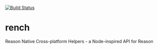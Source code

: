 [![Build Status](https://bryphe.visualstudio.com/rench/_apis/build/status/bryphe.rench?branchName=master)](https://bryphe.visualstudio.com/rench/_build/latest?definitionId=17?branchName=master)

# rench
Reason Native Cross-platform Helpers - a Node-inspired API for Reason
